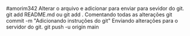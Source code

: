 #amorim342
Alterar o arquivo e adicionar para enviar para sevidor do git.
git add README.md ou git add .
Comentando todas as alterações 
git commit -m "Adicionando instruções do git"
Enviando alterações para o servidor do git.
git push -u origin main